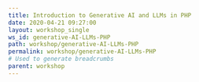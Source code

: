 ```yaml
---
title: Introduction to Generative AI and LLMs in PHP
date: 2020-04-21 09:27:00
layout: workshop_single
ws_id: generative-AI-LLMs-PHP
path: workshop/generative-AI-LLMs-PHP
permalink: workshop/generative-AI-LLMs-PHP
# Used to generate breadcrumbs
parent: workshop
---
```

